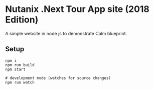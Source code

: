 # Nutanix .Next Tour App site (2018 Edition)

A simple website in node js to demonstrate Calm blueprint.

## Setup

```
npm i
npm run build
npm start

# development mode (watches for source changes)
npm run watch
```
